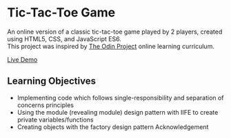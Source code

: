 # Tic-Tac-Toe Game

An online version of a classic tic-tac-toe game played by 2 players, created using HTML5, CSS, and JavaScript ES6.  
This project was inspired by [The Odin Project](https://www.theodinproject.com/) online learning curriculum.

[Live Demo](https://morganbonhomme.github.io/Tic-Tac-Toe/)


## Learning Objectives
* Implementing code which follows single-responsibility and separation of concerns principles
* Using the module (revealing module) design pattern with IIFE to create private variables/functions
* Creating objects with the factory design pattern
Acknowledgement
